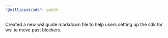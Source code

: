 ```yaml
---
"@millicast/sdk": patch
---
```


Created a new wsl guide markdown file to help users setting up the sdk for wsl to move past blockers.
